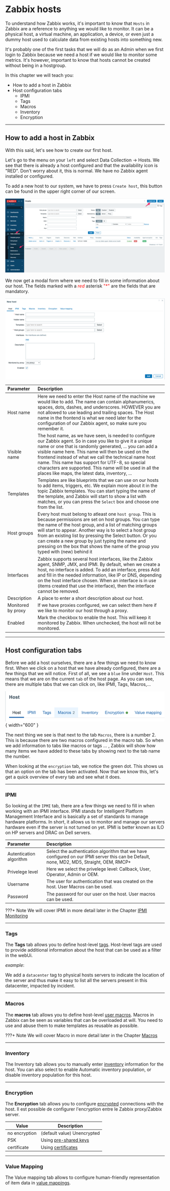 # Zabbix hosts

To understand how Zabbix works, it's important to know that ```Hosts``` in Zabbix are a reference to anything we would like to monitor.
It can be a physical host, a virtual machine, an application, a device, or even just a dummy host used to calculate data from existing  hosts into something new.

It's probably one of the first tasks that we will do as an Admin when we first login to Zabbix because we need a host if we would like to monitor some metrics.
It's however, important to know that hosts cannot be created without being in a hostgroup.

In this chapter we will teach you:

- How to add a host in Zabbix
- Host configuration tabs
  - IPMI
  - Tags
  - Macros
  - Inventory
  - Encryption

---

## How to add a host in Zabbix

With this said, let's see how to create our first host.

Let's go to the menu on your ```left``` and select Data Collection -> Hosts.
We see that there is already a host configured and that the availability icon is "RED". Don't worry about it, this is normal. We have no Zabbix agent installed or configured.

To add a new host to our system, we have to press ```Create host```,  this button can be found in the upper right corner of our screen.

![Create a host](image/zabbix-hosts/zabbix-add-hosts.png)

We now get a modal form where we need to fill in some information about our host.
The fields marked with a <span style="color:red"> *red* </span> asterisk <span style="color:red"> "*" </span> are the fields that are mandatory.

![Create a host](image/zabbix-hosts/zabbix-new-host.png)


| Parameter	| Description			|
| :----		| :----				|
| Host name	| Here we need to enter the Host name of the machine we would like to add. The name can contain alphanumerics, spaces, dots, dashes, and underscores. HOWEVER you are not allowed to use leading and trailing spaces. The Host name in the frontend is what we need later for the configuration of our Zabbix agent, so make sure you remember it.|
| Visible name	| The host name, as we have seen, is needed to configure our Zabbix agent. So in case you like to give it a unique name or one that is randomly generated, ... you can add a visible name here. This name will then be used on the frontend instead of what we call the technical name host name. This name has support for UTF-8, so special characters are supported. This name will be used in all the places like maps, the latest data, inventory, ...|
| Templates	| Templates are like blueprints that we can use on our hosts to add items, triggers, etc. We explain more about it in the topic Zabbix templates. You can start typing the name of the template, and Zabbix will start to show a list with matches, or you can press the ```Select``` box and choose one from the list. |
| Host groups 	| Every host must belong to atleast one ```host group```. This is because permissions are set on host groups. You can type the name of the host group, and a list of matching groups will start to appear. Another way is to select a host group from an existing list by pressing the Select button. Or you can create a new group by just typing the name and pressing on the box that shows the name of the group you typed with (new) behind it |
| Interfaces	| Zabbix supports several host interfaces, like the Zabbix agent, SNMP, JMX, and IPMI. By default, when we create a host, no interface is added. To add an interface, press Add and fill in the needed information, like IP or DNS, depending on the host interface chosen. When an interface is in use (items created that use the interface), then the interface cannot be removed. |
| Description	| A place to enter a short description about our host. |
| Monitored by proxy | If we have proxies configured, we can select them here if we like to monitor our host through a proxy.|
| Enabled	| Mark the checkbox to enable the host. This will keep it monitored by Zabbix. When unchecked, the host will not be monitored.|

---

## Host configuration tabs

Before we add a host ourselves, there are a few things we need to know first.
When we click on a host that we have already configured, there are a few things that we will notice.
First of all, we see a ```blue``` line under ```Host```. This means that we are on the current ```tab``` of the host page.
As you can see, there are multiple tabs that we can click on, like IPMI, Tags, Macros,... 

![Host menu bar](image/zabbix-hosts/host-menu-details.png){ width="600" }

The next thing we see is that next to the tab ```Macros```, there is a number 2. This is because there are two macros configured in the macro tab.
So when we add information to tabs like macros or tags ... , Zabbix will show how many items we have added to these tabs by showing next to the tab name the number.

When looking at the ```encryption``` tab, we notice the green dot. This shows us that an option on the tab has been activated.
Now that we know this, let's get a quick overview of every tab and see what it does.

---

### IPMI

So looking at the ```IPMI``` tab, there are a few things we need to fill in when working with an IPMI interface. IPMI stands for Intelligent Platform Management Interface and is basically a set of standards to manage hardware platforms. In short, it allows us to monitor and manage our servers hardware even if the server is not turned on yet. IPMI is better known as ILO on HP servers and DRAC on Dell servers.

| Parameter			| Description			|
| :----				| :----				|
| Autentication algorithm	| Select the authentication algorithm that we have configured on our IPMI server this can be Default, none, MD2, MD5, Straight, OEM, RMCP+|
| Privelege level		| Here we select the privelege level: Callback, User, Operator, Admin or OEM.|
| Username			| The user for authentication that was created on the host. User Macros can be used. |
| Password			| The password for our user on the host. User macros can be used. |


???+ Note
    We will cover IPMI in more detail later in the Chapter [IPMI Monitoring](../extra-monitoring/IPMI-monitoring.md)

---

### Tags

The **Tags** tab allows you to define host-level [tags](https://www.zabbix.com/documentation/current/en/manual/config/tagging). Host-level tags are used to provide additional information about the host that can be used as a filter in the webUi.

*example*:

We add a `datacenter` tag to physical hosts servers to indicate the location of the server and thus make it easy to list all the servers present in this datacenter, impacted by incident.

---

### Macros

The **macros** tab allows you to define host-level [user macros](https://www.zabbix.com/documentation/current/en/manual/config/macros/user_macros.macr).
Macros in Zabbix can be seen as variables that can be overloaded at will. You need to use and abuse them to make templates as reusable as possible.

???+ Note
    We will cover Macro in more detail later in the Chapter [Macros](./zabbix-macros.md)

---

### Inventory

The Inventory tab allows you to manually enter [inventory](https://www.zabbix.com/documentation/current/en/manual/config/hosts/inventory) information for the host. You can also select to enable Automatic inventory population, or disable inventory population for this host.

---

### Encryption

The **Encryption** tab allows you to configure [encrypted](https://www.zabbix.com/documentation/current/en/manual/encryption) connections with the host.
Il est possible de configurer l'encryption entre le Zabbix proxy/Zabbix server.

|Value|Description|
|--|--|
|no encryption|(default value) Unencrypted|
|PSK| Using [pre-shared keys](https://www.zabbix.com/documentation/current/en/manual/encryption/using_pre_shared_keys)|
|certificate|Using [certificates](https://www.zabbix.com/documentation/current/en/manual/encryption/using_certificates)|

---

### Value Mapping

The Value mapping tab allows to configure human-friendly representation of item data in [value mappings](https://www.zabbix.com/documentation/current/en/manual/config/items/mapping).
